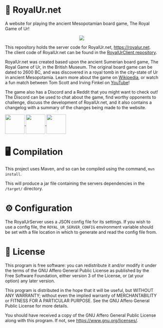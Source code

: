 # 🎲 RoyalUr.net
A website for playing the ancient Mesopotamian board game, The Royal Game of Ur! 

<p align="center"><a href="https://royalur.net">
  <img src="https://royalur.net/banner.jpg" />
</a></p>

This repository holds the server code for RoyalUr.net, https://royalur.net.
The client code of RoyalUr.net can be found in the
[RoyalUrClient repository](https://github.com/Sothatsit/RoyalUrClient).

RoyalUr.net was created based upon the ancient Sumerian board game, The Royal Game of Ur,
in the British Museum. The original board game can be dated to 2600 BC, and was discovered
in a royal tomb in the city-state of Ur in ancient Mesopotamia.  Learn more about the game
on [Wikipedia](https://en.wikipedia.org/wiki/Royal_Game_of_Ur), or watch a fun match
between Tom Scott and Irving Finkel on [YouTube](https://youtu.be/WZskjLq040I)!

The game also has a Discord and a Reddit that you might want to check out! The Discord
can be used to chat about the game, find worthy opponents to challenge, discuss the
development of RoyalUr.net, and it also contains a changelog with a summary of the changes
being made to the website.

<p float="left">
  <a href="https://discord.gg/Ea49VVru5N">
    <img src="https://royalur.net/res/discord.svg" height="64" valign="middle" />
  </a>
  <a href="https://www.reddit.com/r/GameofUr/">
    <img src="https://royalur.net/res/reddit.svg" height="64" valign="middle" />
  </a>
  <a href="https://royalur.net">
    <img src="https://royalur.net/favicon.png" height="64" valign="middle" />
  </a>
</p>


# 🖥️ Compilation
This project uses Maven, and so can be compiled using the command, `mvn install`.

This will produce a jar file containing the servers
dependencies in the `/target/` directory.


# ⚙️ Configuration
The RoyalUrServer uses a JSON config file for its settings.
If you wish to use a config file, the `ROYAL_UR_SERVER_CONFIG`
environment variable should be set with a file location in which
to generate and read the config file from.


# 📝 License
This program is free software: you can redistribute it and/or modify
it under the terms of the GNU Affero General Public License as published by
the Free Software Foundation, either version 3 of the License, or
(at your option) any later version.

This program is distributed in the hope that it will be useful,
but WITHOUT ANY WARRANTY; without even the implied warranty of
MERCHANTABILITY or FITNESS FOR A PARTICULAR PURPOSE.  See the
GNU Affero General Public License for more details.

You should have received a copy of the GNU Affero General Public License
along with this program.  If not, see <https://www.gnu.org/licenses/>.

